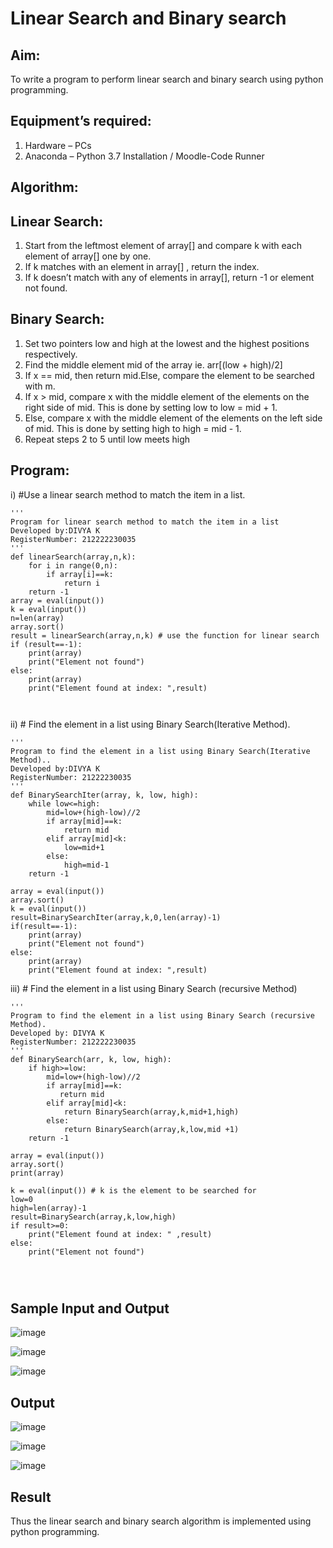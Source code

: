 # Linear Search and Binary search
## Aim:
To write a program to perform linear search and binary search using python programming.
## Equipment’s required:
1.	Hardware – PCs
2.	Anaconda – Python 3.7 Installation / Moodle-Code Runner
## Algorithm:
## Linear Search:
1.	Start from the leftmost element of array[] and compare k with each element of array[] one by one.
2.	If k matches with an element in array[] , return the index.
3.	If k doesn’t match with any of elements in array[], return -1 or element not found.
## Binary Search:
1.	Set two pointers low and high at the lowest and the highest positions respectively.
2.	Find the middle element mid of the array ie. arr[(low + high)/2]
3.	If x == mid, then return mid.Else, compare the element to be searched with m.
4.	If x > mid, compare x with the middle element of the elements on the right side of mid. This is done by setting low to low = mid + 1.
5.	Else, compare x with the middle element of the elements on the left side of mid. This is done by setting high to high = mid - 1.
6.	Repeat steps 2 to 5 until low meets high
## Program:
i)	#Use a linear search method to match the item in a list.
```
''' 
Program for linear search method to match the item in a list
Developed by:DIVYA K
RegisterNumber: 212222230035
'''
def linearSearch(array,n,k):
    for i in range(0,n):
        if array[i]==k:
            return i
    return -1    
array = eval(input())
k = eval(input())
n=len(array)
array.sort()
result = linearSearch(array,n,k) # use the function for linear search
if (result==-1):
    print(array)
    print("Element not found")
else:
    print(array)
    print("Element found at index: ",result)



```
ii)	# Find the element in a list using Binary Search(Iterative Method).
```
''' 
Program to find the element in a list using Binary Search(Iterative Method)..
Developed by:DIVYA K
RegisterNumber: 21222230035
'''
def BinarySearchIter(array, k, low, high):
    while low<=high:
        mid=low+(high-low)//2
        if array[mid]==k:
            return mid
        elif array[mid]<k:
            low=mid+1
        else:
            high=mid-1
    return -1  
    
array = eval(input())
array.sort()
k = eval(input())
result=BinarySearchIter(array,k,0,len(array)-1)
if(result==-1):
    print(array)
    print("Element not found")
else:
    print(array)
    print("Element found at index: ",result)
```
iii)	# Find the element in a list using Binary Search (recursive Method)
```
''' 
Program to find the element in a list using Binary Search (recursive Method).
Developed by: DIVYA K
RegisterNumber: 212222230035
'''
def BinarySearch(arr, k, low, high):
    if high>=low:
        mid=low+(high-low)//2
        if array[mid]==k:
           return mid
        elif array[mid]<k:
            return BinarySearch(array,k,mid+1,high)
        else:
            return BinarySearch(array,k,low,mid +1)
    return -1
  
array = eval(input())
array.sort()
print(array)

k = eval(input()) # k is the element to be searched for
low=0
high=len(array)-1
result=BinarySearch(array,k,low,high)
if result>=0:
    print("Element found at index: " ,result)
else:
    print("Element not found")




```
## Sample Input and Output
![image](https://github.com/divyakumars/Search-Algorithm/assets/119393621/4b4afde2-fbb6-4104-bf90-38612cec6164)

![image](https://github.com/divyakumars/Search-Algorithm/assets/119393621/794311aa-2e15-45de-8847-601242a7fbd3)


![image](https://github.com/divyakumars/Search-Algorithm/assets/119393621/5be25404-c0a5-4737-a94b-69af3749d6d4)


## Output
![image](https://github.com/divyakumars/Search-Algorithm/assets/119393621/4477015b-3133-43f5-881f-0ff928efff75)

![image](https://github.com/divyakumars/Search-Algorithm/assets/119393621/d601dc5f-02c6-452f-8225-9c36353a4747)

![image](https://github.com/divyakumars/Search-Algorithm/assets/119393621/82cc807b-2b1a-44b9-851e-ec9276997bb2)



## Result
Thus the linear search and binary search algorithm is implemented using python programming.
